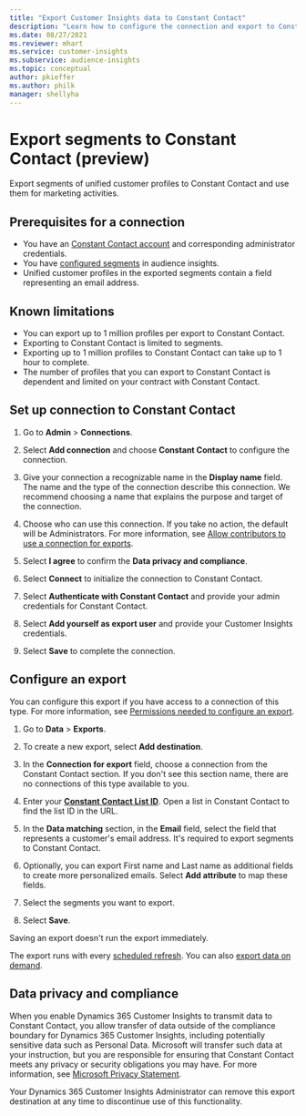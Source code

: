 ```yaml
---
title: "Export Customer Insights data to Constant Contact"
description: "Learn how to configure the connection and export to Constant Contact."
ms.date: 08/27/2021
ms.reviewer: mhart
ms.service: customer-insights
ms.subservice: audience-insights
ms.topic: conceptual
author: pkieffer
ms.author: philk
manager: shellyha
---
```


# Export segments to Constant Contact (preview)

Export segments of unified customer profiles to Constant Contact and use them for marketing activities. 

## Prerequisites for a connection

-	You have an [Constant Contact account](https://www.constantcontact.com/account-home) and corresponding administrator credentials.
-	You have [configured segments](segments.md) in audience insights.
-	Unified customer profiles in the exported segments contain a field representing an email address.

## Known limitations

- You can export up to 1 million profiles per export to Constant Contact.
- Exporting to Constant Contact is limited to segments.
- Exporting up to 1 million profiles to Constant Contact can take up to 1 hour to complete. 
- The number of profiles that you can export to Constant Contact is dependent and limited on your contract with Constant Contact.

## Set up connection to Constant Contact

1. Go to **Admin** > **Connections**.

1. Select **Add connection** and choose **Constant Contact** to configure the connection.

1. Give your connection a recognizable name in the **Display name** field. The name and the type of the connection describe this connection. We recommend choosing a name that explains the purpose and target of the connection.

1. Choose who can use this connection. If you take no action, the default will be Administrators. For more information, see [Allow contributors to use a connection for exports](connections.md#allow-contributors-to-use-a-connection-for-exports).

1. Select **I agree** to confirm the **Data privacy and compliance**.

1. Select **Connect** to initialize the connection to Constant Contact.

1. Select **Authenticate with Constant Contact** and provide your admin credentials for Constant Contact. 

1. Select **Add yourself as export user** and provide your Customer Insights credentials.

1. Select **Save** to complete the connection.

## Configure an export

You can configure this export if you have access to a connection of this type. For more information, see [Permissions needed to configure an export](export-destinations.md#set-up-a-new-export).

1. Go to **Data** > **Exports**.

1. To create a new export, select **Add destination**.

1. In the **Connection for export** field, choose a connection from the Constant Contact section. If you don't see this section name, there are no connections of this type available to you.

1. Enter your [**Constant Contact List ID**](https://app.constantcontact.com/pages/contacts/ui#lists). Open a list in Constant Contact to find the list ID in the URL.

1. In the **Data matching** section, in the **Email** field, select the field that represents a customer's email address. It's required to export segments to Constant Contact.

1. Optionally, you can export First name and Last name as additional fields to create more personalized emails. Select **Add attribute** to map these fields.

1. Select the segments you want to export.

1. Select **Save**.

Saving an export doesn't run the export immediately.

The export runs with every [scheduled refresh](system.md#schedule-tab). 
You can also [export data on demand](export-destinations.md#run-exports-on-demand). 


## Data privacy and compliance

When you enable Dynamics 365 Customer Insights to transmit data to Constant Contact, you allow transfer of data outside of the compliance boundary for Dynamics 365 Customer Insights, including potentially sensitive data such as Personal Data. Microsoft will transfer such data at your instruction, but you are responsible for ensuring that Constant Contact meets any privacy or security obligations you may have. For more information, see [Microsoft Privacy Statement](https://go.microsoft.com/fwlink/?linkid=396732).

Your Dynamics 365 Customer Insights Administrator can remove this export destination at any time to discontinue use of this functionality.
